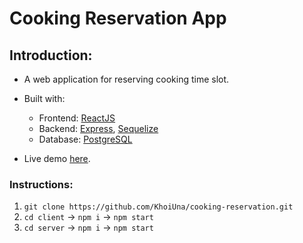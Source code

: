 # Cooking Reservation App

## Introduction:

- A web application for reserving cooking time slot.

- Built with:

  - Frontend: [ReactJS](https://reactjs.org/)
  - Backend: [Express](https://expressjs.com/), [Sequelize](https://sequelize.org/)
  - Database: [PostgreSQL](https://www.postgresql.org/)

- Live demo [here](https://cooking-reservation.vercel.app/).

### Instructions:

1. `git clone https://github.com/KhoiUna/cooking-reservation.git`
2. `cd client` -> `npm i` -> `npm start`
3. `cd server` -> `npm i` -> `npm start`
